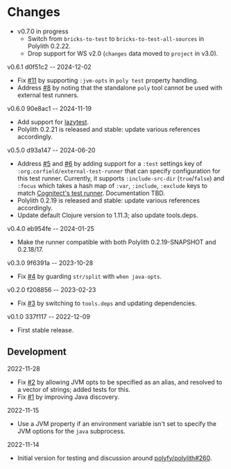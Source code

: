 # Changes

* v0.7.0 in progress
  * Switch from `bricks-to-test` to `bricks-to-test-all-sources` in Polylith 0.2.22.
  * Drop support for WS v2.0 (`changes` data moved to `project` in v3.0).

v0.6.1 d0f51c2 -- 2024-12-02
* Fix [#11](https://github.com/seancorfield/polylith-external-test-runner/issues/11) by supporting `:jvm-opts` in `poly test` property handling.
* Address [#8](https://github.com/seancorfield/polylith-external-test-runner/issues/8) by noting that the standalone `poly` tool cannot be used with external test runners.

v0.6.0 90e8ac1 -- 2024-11-19
* Add support for [lazytest](https://github.com/noahtheduke/lazytest).
* Polylith 0.2.21 is released and stable: update various references accordingly.

v0.5.0 d93a147 -- 2024-06-20
* Address [#5](https://github.com/seancorfield/polylith-external-test-runner/issues/5) and [#6](https://github.com/seancorfield/polylith-external-test-runner/issues/6) by adding support for a `:test` settings key of `:org.corfield/external-test-runner` that can specify configuration for this test runner. Currently, it supports `:include-src-dir` (`true`/`false`) and `:focus` which takes a hash map of `:var`, `:include`, `:exclude` keys to match [Cognitect's test runner](https://github.com/cognitect-labs/test-runner). Documentation TBD.
* Polylith 0.2.19 is released and stable: update various references accordingly.
* Update default Clojure version to 1.11.3; also update tools.deps.

v0.4.0 eb954fe -- 2024-01-25
* Make the runner compatible with both Polylith 0.2.19-SNAPSHOT and 0.2.18/17.

v0.3.0 9f6391a -- 2023-10-28
* Fix [#4](https://github.com/seancorfield/polylith-external-test-runner/issues/4) by guarding `str/split` with `when java-opts`.

v0.2.0 f208856 -- 2023-02-23
* Fix [#3](https://github.com/seancorfield/polylith-external-test-runner/issues/3) by switching to `tools.deps` and updating dependencies.

v0.1.0 337f117 -- 2022-12-09
* First stable release.

## Development

2022-11-28
* Fix [#2](https://github.com/seancorfield/polylith-external-test-runner/issues/2) by allowing JVM opts to be specified as an alias, and resolved to a vector of strings; added tests for this.
* Fix [#1](https://github.com/seancorfield/polylith-external-test-runner/issues/1) by improving Java discovery.

2022-11-15
* Use a JVM property if an environment variable isn't set to specify the JVM options for the `java` subprocess.

2022-11-14
* Initial version for testing and discussion around [polyfy/polylith#260](https://github.com/polyfy/polylith/issues/260).
